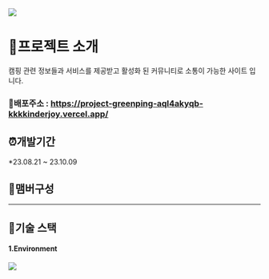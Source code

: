 

<img src="https://ifh.cc/g/ACLpkg.jpg" />

# :page_with_curl:프로젝트 소개
 캠핑 관련 정보들과 서비스를 제공받고 활성화 된 커뮤니티로 소통이 가능한 사이트 입니다.
<br>

### :round_pushpin:배포주소 : <https://project-greenping-aql4akyqb-kkkkinderjoy.vercel.app/>






## :alarm_clock:개발기간
*23.08.21 ~ 23.10.09


## :two_women_holding_hands:맴버구성



---


## :open_file_folder:기술 스택


#### 1.Environment

<img src="https://img.shields.io/badge/Visual Studio Code-007ACC?style=flat-square&logo=Visual Studio Code&logoColor=white"/>






